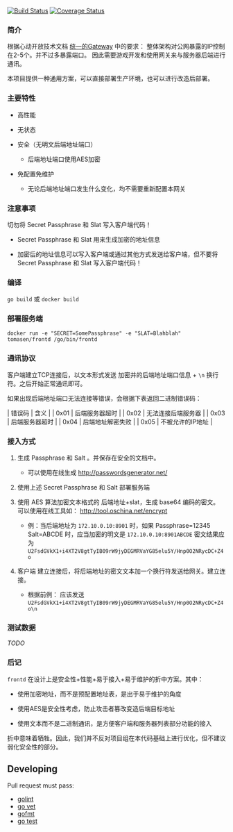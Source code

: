 [![Build Status](https://travis-ci.org/xindong/frontd.svg?branch=master)](https://travis-ci.org/xindong/frontd)
[![Coverage Status](https://coveralls.io/xindong/frontd/main.go/badge.png)](https://coveralls.io/r/xindong/frontd/main.go)

### 简介

根据心动开放技术文档 [统一的Gateway](https://github.com/xindong/docs/blob/master/public/game_review/backend.md) 中的要求：
整体架构对公网暴露的IP控制在2-5个。并不过多暴露端口。
因此需要游戏开发和使用网关来与服务器后端进行通讯。

本项目提供一种通用方案，可以直接部署生产环境，也可以进行改造后部署。

### 主要特性

* 高性能

* 无状态

* 安全（无明文后端地址端口）

	* 后端地址端口使用AES加密

* 免配置免维护

	* 无论后端地址端口发生什么变化，均不需要重新配置本网关

### 注意事项

切勿将 Secret Passphrase 和 Slat 写入客户端代码！

* Secret Passphrase 和 Slat 用来生成加密的地址信息

* 加密后的地址信息可以写入客户端或通过其他方式发送给客户端，但不要将 Secret Passphrase 和 Slat 写入客户端代码！

### 编译

`go build` 或 `docker build`


### 部署服务端

`docker run -e "SECRET=SomePassphrase" -e "SLAT=Blahblah" tomasen/frontd /go/bin/frontd`


### 通讯协议

客户端建立TCP连接后，以文本形式发送 加密并的后端地址端口信息 + `\n` 换行符。之后开始正常通讯即可。

如果出现后端地址端口无法连接等错误，会根据下表返回二进制错误码：

| 错误码 | 含义 |
| 0x01   | 后端服务器超时 |
| 0x02   | 无法连接后端服务器 |
| 0x03   | 后端服务器超时 |
| 0x04   | 后端地址解密失败 |
| 0x05   | 不被允许的IP地址 |


### 接入方式

1. 生成 Passphrase 和 Salt 。并保存在安全的文档中。

	 * 可以使用在线生成 http://passwordsgenerator.net/

2. 使用上述 Secret Passphrase 和 Salt 部署服务端

3. 使用 AES 算法加密文本格式的 后端地址+slat，生成 base64 编码的密文。 可以使用在线工具如： http://tool.oschina.net/encrypt

	* 例：当后端地址为 `172.10.0.10:8901` 时，如果 Passphrase=12345 Salt=ABCDE 时，应当加密的明文是 `172.10.0.10:8901ABCDE`
	密文结果应为 `U2FsdGVkX1+i4XT2V8gtTyIB09rW9jyDEGMRVaYG85elu5Y/Hnp0O2NRycDC+Z4o`

4. 客户端 建立连接后，将后端地址的密文文本加一个换行符发送给网关。建立连接。

	* 根据前例： 应该发送 `U2FsdGVkX1+i4XT2V8gtTyIB09rW9jyDEGMRVaYG85elu5Y/Hnp0O2NRycDC+Z4o\n`

### 测试数据

_TODO_

### 后记

`frontd` 在设计上是安全性+性能+易于接入+易于维护的折中方案。其中：

* 使用加密地址，而不是预配置地址表，是出于易于维护的角度

* 使用AES是安全性考虑，防止攻击者篡改变造后端目标地址

* 使用文本而不是二进制通讯，是方便客户端和服务器列表部分功能的接入

折中意味着牺牲。因此，我们并不反对项目组在本代码基础上进行优化，但不建议弱化安全性的部分。


## Developing

Pull request must pass:

* [golint](https://github.com/golang/lint)
* [go vet](https://godoc.org/golang.org/x/tools/cmd/vet)
* [gofmt](https://golang.org/cmd/gofmt)
* [go test](https://golang.org/cmd/go/#hdr-Test_packages)

